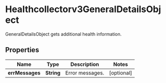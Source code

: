 

# Healthcollectorv3GeneralDetailsObject

GeneralDetailsObject gets additional health information.

## Properties

| Name | Type | Description | Notes |
|------------ | ------------- | ------------- | -------------|
|**errMessages** | **String** | Error messages. |  [optional] |



